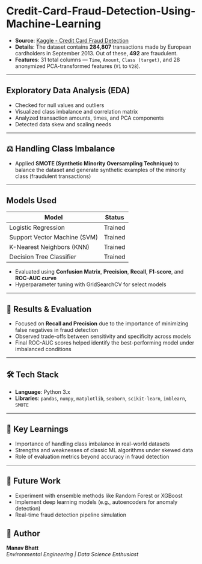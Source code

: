 # Credit-Card-Fraud-Detection-Using-Machine-Learning

- **Source**: [Kaggle - Credit Card Fraud Detection](https://www.kaggle.com/datasets/mlg-ulb/creditcardfraud)
- **Details**: The dataset contains **284,807** transactions made by European cardholders in September 2013. Out of these, **492** are fraudulent.
- **Features**: 31 total columns — `Time`, `Amount`, `Class (target)`, and 28 anonymized PCA-transformed features (`V1` to `V28`).

---

##  Exploratory Data Analysis (EDA)

- Checked for null values and outliers
- Visualized class imbalance and correlation matrix
- Analyzed transaction amounts, times, and PCA components
- Detected data skew and scaling needs

---

## ⚖ Handling Class Imbalance

- Applied **SMOTE (Synthetic Minority Oversampling Technique)** to balance the dataset and generate synthetic examples of the minority class (fraudulent transactions)

---

##  Models Used

| Model                | Status     |
|---------------------|------------|
| Logistic Regression |  Trained |
| Support Vector Machine (SVM) |  Trained |
| K-Nearest Neighbors (KNN) |  Trained |
| Decision Tree Classifier |  Trained |

- Evaluated using **Confusion Matrix**, **Precision**, **Recall**, **F1-score**, and **ROC-AUC curve**
- Hyperparameter tuning with GridSearchCV for select models

---

## 🧪 Results & Evaluation

- Focused on **Recall and Precision** due to the importance of minimizing false negatives in fraud detection
- Observed trade-offs between sensitivity and specificity across models
- Final ROC-AUC scores helped identify the best-performing model under imbalanced conditions

---

## 🛠️ Tech Stack

- **Language**: Python 3.x  
- **Libraries**: `pandas`, `numpy`, `matplotlib`, `seaborn`, `scikit-learn`, `imblearn`, `SMOTE`

---

## 📌 Key Learnings

- Importance of handling class imbalance in real-world datasets
- Strengths and weaknesses of classic ML algorithms under skewed data
- Role of evaluation metrics beyond accuracy in fraud detection

---

## 📎 Future Work

- Experiment with ensemble methods like Random Forest or XGBoost
- Implement deep learning models (e.g., autoencoders for anomaly detection)
- Real-time fraud detection pipeline simulation



## 👤 Author

**Manav Bhatt**  
_Environmental Engineering | Data Science Enthusiast_

